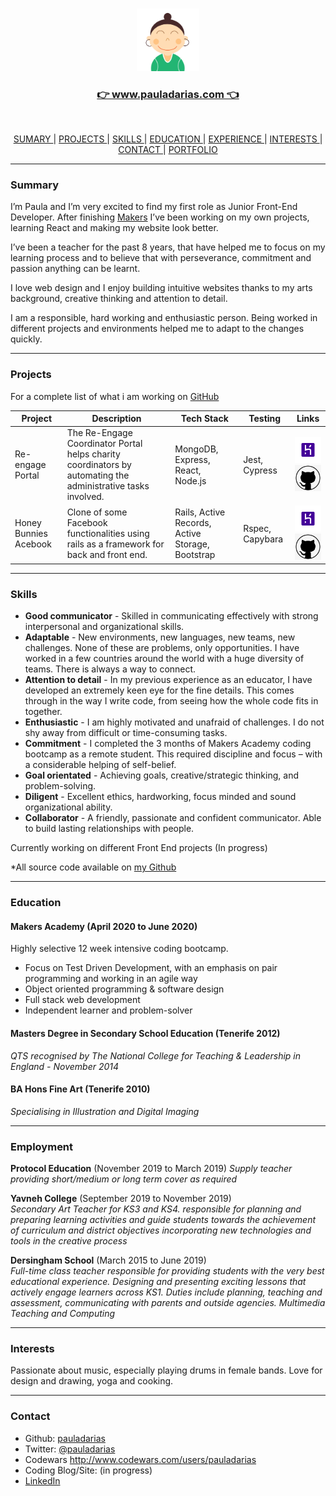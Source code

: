 <br>
<p align="center">
  <a href="https://www.pauladarias.com">
    <img  src="https://github.com/pauladarias/CV/blob/master/images%20/paula_white.png" alt="Paula" width="20%">                                                                                                                          
    <h3 align="center" style="color: green" >👉  www.pauladarias.com  👈 </h3></a>

</p>

<br>

<div align="center">
  
[ SUMARY ](#sumary) |
[ PROJECTS ](#projects) |
[ SKILLS ](#skills) |
[ EDUCATION ](#education) |
[ EXPERIENCE ](#experience) |
[ INTERESTS ](#interests) |
[ CONTACT ](#contact)  |
[ PORTFOLIO ](https://www.pauladarias.com)

</div>

---

### <a name="summary">Summary</a>


I’m Paula and I’m very excited to find my first role as Junior Front-End Developer. After finishing [Makers](https://github.com/makersacademy) I’ve been working on my own projects, learning React and making my website look better. 

I’ve been a teacher for the past 8 years, that have helped me to focus on my learning process and to believe that with perseverance, commitment and passion anything can be learnt. 

I love web design and I enjoy building intuitive websites thanks to my arts background, creative thinking and attention to detail. 

I am a responsible, hard working and enthusiastic person. Being worked in different projects and environments helped me to adapt to the changes quickly.



---

### <a name="PROJECTS">Projects</a>

For a complete list of what i am working on [GitHub](https://github.com/pauladarias)

| Project               | Description                                                                                                  | Tech Stack                                       | Testing         | Links                                                                                                                                                                                                                                                                                                                                                                     |
| --------------------- | ------------------------------------------------------------------------------------------------------------ | ------------------------------------------------ | --------------- | ------------------------------------------------------------------------------------------------------------------------------------------------------------------------------------------------------------------------------------------------------------------------------------------------------------------------------------------------------------------------- |
| Re-engage Portal      | The Re-Engage Coordinator Portal helps charity coordinators by automating the administrative tasks involved. | MongoDB, Express, React, Node.js                 | Jest, Cypress   | <a href="https://charity2020.herokuapp.com/admin/login"><img alt="heroku" src="https://github.com/pauladarias/CV/blob/master/images%20/heroku_logo.png" height="42" width="42"> </a><a href="https://github.com/Tracht/charity-apr2020"><img alt="github" src="https://github.com/pauladarias/CV/blob/master/images%20/github_logo.png" height="42" width="42"> </a>      |
| Honey Bunnies Acebook | Clone of some Facebook functionalities using rails as a framework for back and front end.                    | Rails, Active Records, Active Storage, Bootstrap | Rspec, Capybara | <a href="https://acebook-honeybunnies.herokuapp.com/"><img alt="heroku" src="https://github.com/pauladarias/CV/blob/master/images%20/heroku_logo.png" height="42" width="42"> </a><a href="https://github.com/cmb84scd/acebook-HoneyBunnies"><img alt="github" src="https://github.com/pauladarias/CV/blob/master/images%20/github_logo.png" height="42" width="42"> </a> |

---

### <a name="skills">Skills</a>

- **Good communicator** - Skilled in communicating effectively with strong interpersonal and organizational skills.
- **Adaptable** - New environments, new languages, new teams, new challenges. None of these are problems, only opportunities. I have worked in a few countries around the world with a huge diversity of teams. There is always a way to connect.
- **Attention to detail** - In my previous experience as an educator, I have developed an extremely keen eye for the fine details. This comes through in the way I write code, from seeing how the whole code fits in together.
- **Enthusiastic** - I am highly motivated and unafraid of challenges. I do not shy away from difficult or time-consuming tasks.
- **Commitment** - I completed the 3 months of Makers Academy coding bootcamp as a remote student. This required discipline and focus – with a considerable helping of self-belief.
- **Goal orientated** - Achieving goals, creative/strategic thinking, and problem-solving.
- **Diligent** - Excellent ethics, hardworking, focus minded and sound organizational ability.
- **Collaborator** - A friendly, passionate and confident communicator. Able to build lasting relationships with people.

Currently working on different Front End projects (In progress)

\*All source code available on [my Github](https://github.com/pauladarias)

---

### <a name="education">Education</a>

#### Makers Academy (April 2020 to June 2020)

Highly selective 12 week intensive coding bootcamp.

- Focus on Test Driven Development, with an emphasis on pair programming and working in an agile way
- Object oriented programming & software design
- Full stack web development
- Independent learner and problem-solver

#### Masters Degree in Secondary School Education (Tenerife 2012)

_QTS recognised by The National College for Teaching & Leadership in England - November 2014_

#### BA Hons Fine Art (Tenerife 2010)

_Specialising in Illustration and Digital Imaging_

---

### <a name="employment">Employment</a>

**Protocol Education** (November 2019 to March 2019)
_Supply teacher providing short/medium or long
term cover as required_

**Yavneh College** (September 2019 to November 2019)  
_Secondary Art Teacher for KS3 and KS4. responsible for planning and preparing learning activities and guide students towards the achievement of curriculum and district objectives incorporating new technologies and tools in the creative process_

**Dersingham School** (March 2015 to June 2019)  
_Full-time class teacher responsible for providing students with the very best educational experience. Designing and presenting exciting lessons that actively engage learners across KS1. Duties include planning, teaching and assessment, communicating with parents and outside agencies. Multimedia Teaching and Computing_

---

### <a name="interests">Interests</a>

Passionate about music, especially playing drums in female bands. Love for design and drawing, yoga and cooking.

---

### <a name="contact">Contact</a>

- Github: [pauladarias][1]
- Twitter: [@pauladarias](https://twitter.com/pauladarias)
- Codewars http://www.codewars.com/users/pauladarias
- Coding Blog/Site: (in progress)
- [LinkedIn](https://www.linkedin.com/in/paula-darias-a10317117/)

[1]: https://github.com/pauladarias
[2]: https://www.linkedin.com/in/paula-darias-a10317117/

